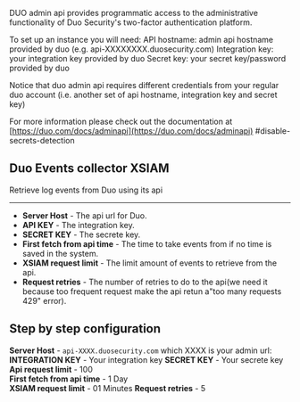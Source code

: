 DUO admin api provides programmatic access to the administrative functionality of Duo Security's two-factor authentication platform.

To set up an instance you will need:
API hostname: admin api hostname provided by duo (e.g. api-XXXXXXXX.duosecurity.com)
Integration key: your integration key provided by duo
Secret key: your secret key/password provided by duo

Notice that duo admin api requires different credentials from your regular duo account (i.e. another set of api hostname, integration key and secret key)

For more information please check out the documentation at [https://duo.com/docs/adminapi](https://duo.com/docs/adminapi) #disable-secrets-detection


Duo Events collector XSIAM
-
 Retrieve log events from Duo using its api


---

* **Server Host** - The api url for Duo.
* **API KEY** - The integration key.
* **SECRET KEY** - The secrete key.
* **First fetch from api time** - The time to take events from if no time is saved in the system.
* **XSIAM request limit** - The limit amount of events to retrieve from the api.
* **Request retries** - The number of retries to do to the api(we need it because too frequent request make the api retun a"too many requests 429" error).


## Step by step configuration

**Server Host** - `api-XXXX.duosecurity.com` which XXXX is your admin url:  
**INTEGRATION KEY** - Your integration key
**SECRET KEY** - Your secrete key
**Api request limit** - 100  
**First fetch from api time** - 1 Day  
**XSIAM request limit** - 01 Minutes 
**Request retries** - 5 
